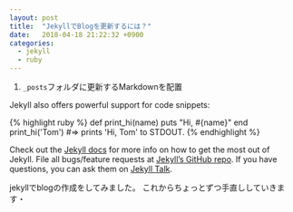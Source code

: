```yaml
---
layout: post
title:  "JekyllでBlogを更新するには？"
date:   2018-04-18 21:22:32 +0900
categories:
  - jekyll
  - ruby
---
```

1. `_posts`フォルダに更新するMarkdownを配置

Jekyll also offers powerful support for code snippets:

{% highlight ruby %}
def print_hi(name)
  puts "Hi, #{name}"
end
print_hi('Tom')
#=> prints 'Hi, Tom' to STDOUT.
{% endhighlight %}

Check out the [Jekyll docs][jekyll-docs] for more info on how to get the most out of Jekyll. File all bugs/feature requests at [Jekyll’s GitHub repo][jekyll-gh]. If you have questions, you can ask them on [Jekyll Talk][jekyll-talk].

jekyllでblogの作成をしてみました。
これからちょっとずつ手直ししていきます・

[jekyll-docs]: https://jekyllrb.com/docs/home
[jekyll-gh]:   https://github.com/jekyll/jekyll
[jekyll-talk]: https://talk.jekyllrb.com/
